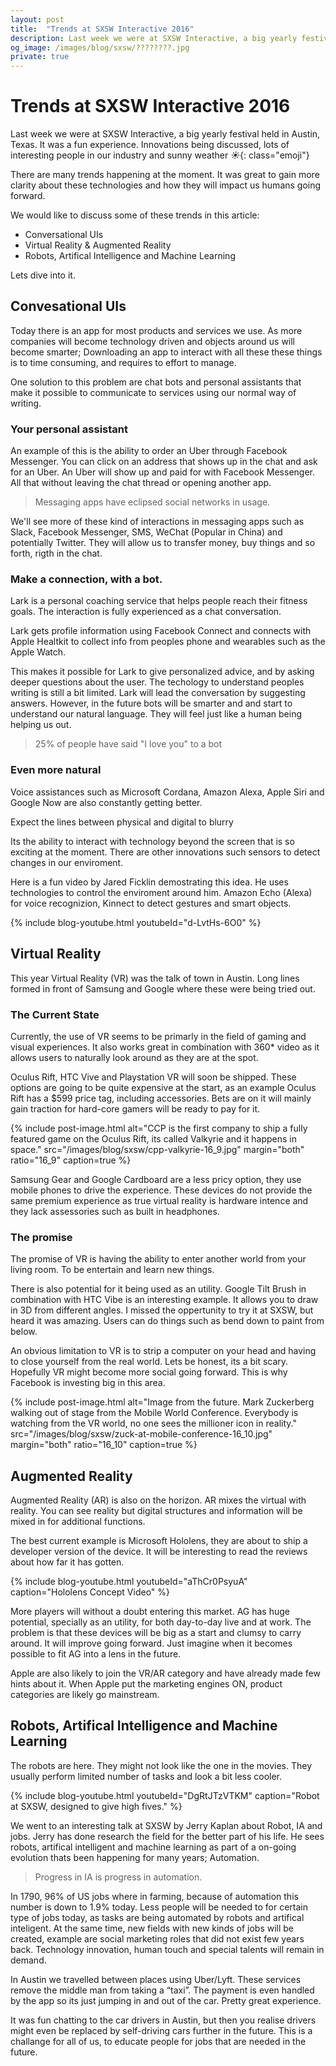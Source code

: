 ```yaml
---
layout: post
title:  "Trends at SXSW Interactive 2016"
description: Last week we were at SXSW Interactive, a big yearly festival held in Austin, Texas.  It was a fun experience. Innovations being discussed, lots of interesting people in our industry and sunny weather.
og_image: /images/blog/sxsw/????????.jpg
private: true
---
```


# Trends at SXSW Interactive 2016

Last week we were at SXSW Interactive, a big yearly festival held in Austin, Texas. It was a fun experience. Innovations being discussed, lots of interesting people in our industry and sunny weather *☀️*{: class="emoji"}

There are many trends happening at the moment. It was great to gain more clarity about these technologies and how they will impact us humans going forward. 

We would like to discuss some of these trends in this article:

* Conversational UIs
* Virtual Reality & Augmented Reality
* Robots, Artifical Intelligence and Machine Learning

Lets dive into it.

## Convesational UIs

Today there is an app for most products and services we use. As more companies will become technology driven and  objects around us will become smarter;  Downloading an app to interact with all these these things is to time consuming, and requires to effort to manage.

One solution to this problem are chat bots and personal assistants that make it possible to communicate to services using our normal way of writing.


### Your personal assistant

An example of this is the ability to order an Uber through Facebook Messenger. You can click on an address that shows up in the chat and ask for an Uber. An Uber will show up and paid for with Facebook Messenger.  All that without leaving the chat thread or opening another app.

> Messaging apps have eclipsed social networks in usage.

We'll see more of these kind of interactions in messaging apps such as  Slack, Facebook Messenger, SMS, WeChat (Popular in China) and potentially Twitter.  They will allow us to transfer money, buy things and so forth, rigth in the chat.


### Make a connection, with a bot.

Lark is a personal coaching service that helps people reach their fitness goals. The interaction is fully experienced as a chat conversation.

Lark gets profile information using Facebook Connect and connects with Apple Healtkit to collect info from peoples phone and wearables such as the Apple Watch.

This makes it possible for Lark to give personalized advice, and by asking deeper questions about the user. The techology to understand peoples writing is still a bit limited. Lark will lead the conversation by suggesting answers. However, in the future bots will be smarter and and start to understand our natural language. They will feel just like a human being helping us out.

> 25% of people have said "I love you" to a bot


### Even more natural

Voice assistances such as Microsoft Cordana, Amazon Alexa, Apple Siri and Google Now are also constantly getting better.

Expect the lines between physical and digital to blurry

Its the ability to interact with technology beyond the screen that is so exciting at the moment. There are other innovations  such sensors to detect changes in our enviroment.

Here is a fun video by Jared Ficklin demostrating this idea. He uses technologies to control the enviroment around him. Amazon Echo (Alexa) for voice recognizion, Kinnect to detect gestures and smart objects. 

{% include blog-youtube.html youtubeId="d-LvtHs-6O0" %}


## Virtual Reality 

This year Virtual Reality (VR) was the talk of town in Austin. Long lines formed in front of Samsung and Google where these were being tried out.

### The Current State

Currently, the use of VR seems to be primarly in the field of gaming and visual experiences.  It also works great in combination with 360* video as it allows users to naturally look around as they are at the spot. 

Oculus Rift, HTC Vive and Playstation VR will soon be shipped. These options are going to be quite expensive at the start, as an example  Oculus Rift has a $599 price tag, including accessories. Bets are on it will mainly gain traction for hard-core gamers will be ready to pay for it. 

{% include post-image.html alt="CCP is the first company to ship a fully featured game on the Oculus Rift, its called Valkyrie and it happens in space." src="/images/blog/sxsw/cpp-valkyrie-16_9.jpg" margin="both" ratio="16_9" caption=true %}

Samsung Gear and Google Cardboard are a less pricy option, they use mobile phones to drive the experience.  These devices do not provide the same premium experience as true virtual reality is hardware intence and they lack assessories such as built in headphones.


### The promise

The promise of VR is having the ability to enter another world from your living room. To be entertain and learn new things.

There is also potential for it being used as an utility. Google Tilt Brush in combination with HTC Vibe is an interesting example. It allows you to draw in 3D from different angles. I missed the oppertunity to try it at SXSW, but heard it was amazing. Users can do things such as bend down to paint from below.

An obvious limitation to VR is to strip a computer on your head and having to close yourself from the real world. Lets be honest, its a bit scary. Hopefully VR might become more social going forward. This is why Facebook is investing big in this area.

{% include post-image.html alt="Image from the future. Mark Zuckerberg walking out of stage from the Mobile World Conference. Everybody is watching from the VR world, no one sees the millioner icon in reality." src="/images/blog/sxsw/zuck-at-mobile-conference-16_10.jpg" margin="both" ratio="16_10" caption=true %}

## Augmented Reality

Augmented Reality (AR) is also on the horizon. AR mixes the virtual with reality. You can see reality but digital structures and information will be mixed in for additional functions.

The best current example is Microsoft Hololens, they are about to ship a developer version of the device. It will be interesting to read the reviews about how far it has gotten.

{% include blog-youtube.html youtubeId="aThCr0PsyuA" caption="Hololens Concept Video" %}

More players will without a doubt entering this market. AG has huge potential, specially as an utility, for both day-to-day live and at work. The problem is that these devices will be big as a start and clumsy to carry around. It will  improve going forward. Just imagine when it becomes possible to fit AG into a lens in the future.

Apple are also likely to join the VR/AR category and have already made few hints about it. When Apple put the marketing engines ON, product categories are likely go mainstream.


## Robots, Artifical Intelligence and Machine Learning

The robots are here. They might not look like the one in the movies. They usually perform limited number of tasks and look a bit less cooler.

{% include blog-youtube.html youtubeId="DgRtJTzVTKM" caption="Robot at SXSW, designed to give high fives." %}

We went to an interesting talk at SXSW by Jerry Kaplan about Robot, IA and jobs. Jerry has done research the field for the better part of his life. He sees robots, artifical intelligent and machine learning as part of a on-going evolution thats been happening for many years; Automation.

> Progress in IA is progress in automation.

In 1790, 96% of US jobs where in farming, because of automation this number is down to 1.9% today. Less people will be needed to for certain type of jobs today, as tasks are being automated by robots and artifical inteligent. At the same time, new fields with new kinds of jobs will be created, example are social marketing roles that did not exist few years back. Technology innovation, human touch and special talents will remain in demand.

In Austin we travelled between places using Uber/Lyft. These services remove the middle man from taking a “taxi”. The payment is even handled by the app so its just jumping in and out of the car. Pretty great experience.

It was fun chatting to the car drivers in Austin, but then you realise drivers might even be replaced by self-driving cars further in the future. This is a challange for all of us, to educate people for jobs that are needed in the future.

